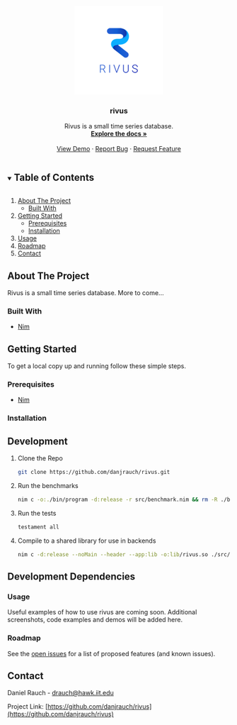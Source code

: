 <!-- PROJECT LOGO -->
<br />
<p align="center">
  <a href="https://github.com/danjrauch/rivus">
    <img src="images/rivuslogo.png" alt="Logo" width="200" height="200">
  </a>

  <h3 align="center">rivus</h3>

  <p align="center">
    Rivus is a small time series database.
    <br />
    <a href="https://github.com/danjrauch/rivus"><strong>Explore the docs »</strong></a>
    <br />
    <br />
    <a href="https://github.com/danjrauch/rivus">View Demo</a>
    ·
    <a href="https://github.com/danjrauch/rivus/issues">Report Bug</a>
    ·
    <a href="https://github.com/danjrauch/rivus/issues">Request Feature</a>
  </p>
</p>



<!-- TABLE OF CONTENTS -->
<details open="open">
  <summary><h2 style="display: inline-block">Table of Contents</h2></summary>
  <ol>
    <li>
      <a href="#about-the-project">About The Project</a>
      <ul>
        <li><a href="#built-with">Built With</a></li>
      </ul>
    </li>
    <li>
      <a href="#getting-started">Getting Started</a>
      <ul>
        <li><a href="#prerequisites">Prerequisites</a></li>
        <li><a href="#installation">Installation</a></li>
      </ul>
    </li>
    <li><a href="#usage">Usage</a></li>
    <li><a href="#roadmap">Roadmap</a></li>
    <li><a href="#contact">Contact</a></li>
  </ol>
</details>



<!-- ABOUT THE PROJECT -->
## About The Project

Rivus is a small time series database. More to come...


### Built With

* [Nim](https://nim-lang.org)


<!-- GETTING STARTED -->
## Getting Started

To get a local copy up and running follow these simple steps.

### Prerequisites

* [Nim](https://nim-lang.org)

### Installation

## Development
1. Clone the Repo
   ```sh
   git clone https://github.com/danjrauch/rivus.git
   ```
2. Run the benchmarks
   ```sh
   nim c -o:./bin/program -d:release -r src/benchmark.nim && rm -R ./bin
   ```
3. Run the tests
   ```sh
   testament all
   ```
4. Compile to a shared library for use in backends
    ```sh
    nim c -d:release --noMain --header --app:lib -o:lib/rivus.so ./src/files.nim
    ```

## Development Dependencies


<!-- USAGE EXAMPLES -->
### Usage

Useful examples of how to use rivus are coming soon. Additional screenshots, code examples and demos will be added here.



<!-- ROADMAP -->
### Roadmap

See the [open issues](https://github.com/danjrauch/rivus/issues) for a list of proposed features (and known issues).



<!-- CONTACT -->
## Contact

Daniel Rauch - drauch@hawk.iit.edu

Project Link: [https://github.com/danjrauch/rivus](https://github.com/danjrauch/rivus)
